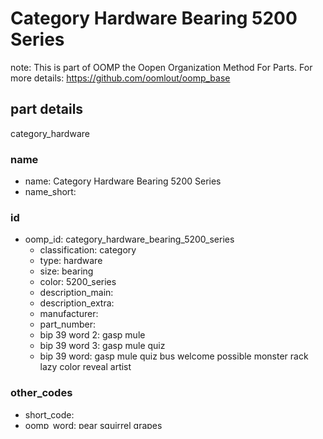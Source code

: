 # Category Hardware Bearing 5200 Series  

note: This is part of OOMP the Oopen Organization Method For Parts. For more details: https://github.com/oomlout/oomp_base

##  part details



category_hardware

### name
* name: Category Hardware Bearing 5200 Series
* name_short: 
### id
* oomp_id: category_hardware_bearing_5200_series
  * classification: category
  * type: hardware
  * size: bearing
  * color: 5200_series
  * description_main: 
  * description_extra: 
  * manufacturer: 
  * part_number: 
  * bip 39 word 2: gasp mule
  * bip 39 word 3: gasp mule quiz
  * bip 39 word: gasp mule quiz bus welcome possible monster rack lazy color reveal artist

### other_codes
* short_code: 
* oomp_word: pear squirrel grapes
* oomp_word_emoji :pear: :squirrel: :grapes:
* md5_6_alpha: 866yz
* md5_6: d170cb






### oomlout_oomp_utility_custom_data_manipulation
#### label print
[3x2](http://192.168.1.245:1112/?label=oomp%20866yz)
[3x2_oomp_table](http://192.168.1.107:1112/?label=oomp%20866yz)
[2x1](http://192.168.1.242:1112/?label=oomp%20866yz)
[6x4](http://192.168.1.55:1112/?label=oomp%20866yz)    

#### link

[link_main](https://github.com/oomlout/oomlout_oomp_current_version_messy/tree/main/parts/category_hardware_bearing_5200_series) [github_link](https://github.com/oomlout/oomlout_oomp_part_src/tree/main/parts/category_hardware_bearing_5200_series)                             

#### price







### all codes 
| key | value |  
| --- | --- |  
| classification | category |  
| classification_name | Category |  
| color | 5200_series |  
| color_name | 5200 Series |  
| description | category_hardware |  
| description_extra |  |  
| description_extra_name |  |  
| description_main |  |  
| description_main_name |  |  
| description_or_color | 5  |  
| directory | parts/category_hardware_bearing_5200_series |  
| distributors | [] |  
| filter |  |  
| from_yaml | False |  
| github_link | https://github.com/oomlout/oomlout_oomp_part_src/tree/main/parts/category_hardware_bearing_5200_series |  
| id | category_hardware_bearing_5200_series |  
| link_1 | https://github.com/oomlout/oomlout_oomp_current_version_messy/tree/main/parts/category_hardware_bearing_5200_series |  
| link_1_name | link_main |  
| link_2 | https://github.com/oomlout/oomlout_oomp_part_src/tree/main/parts/category_hardware_bearing_5200_series |  
| link_2_name | github_link |  
| link_main | https://github.com/oomlout/oomlout_oomp_current_version_messy/tree/main/parts/category_hardware_bearing_5200_series |  
| link_oomlout_label_2x1 | http://192.168.1.242:1112/?label=oomp%20866yz |  
| link_oomlout_label_3x2 | http://192.168.1.245:1112/?label=oomp%20866yz |  
| link_oomlout_label_3x2_oomp_table | http://192.168.1.107:1112/?label=oomp%20866yz |  
| link_oomlout_label_6x4 | http://192.168.1.55:1112/?label=oomp%20866yz |  
| manufacturer |  |  
| manufacturer_name |  |  
| manufacturers | [] |  
| markdown_full | [category_hardware_bearing_5200_series](https://github.com/oomlout/oomlout_oomp_current_version_messy/tree/main/parts/category_hardware_bearing_5200_series)<br>[](https://github.com/oomlout/oomlout_oomp_current_version_messy/tree/main/parts/category_hardware_bearing_5200_series)<br>[Category Hardware Bearing 5200 Series](https://github.com/oomlout/oomlout_oomp_current_version_messy/tree/main/parts/category_hardware_bearing_5200_series)<br><br> |  
| markdown_short | [category_hardware_bearing_5200_series](https://github.com/oomlout/oomlout_oomp_current_version_messy/tree/main/parts/category_hardware_bearing_5200_series)<br><br> |  
| md5 | d170cb6bf3b091eaa27ca1ef5fe45301 |  
| md5_10 | d170cb6bf3 |  
| md5_5 | d170c |  
| md5_6 | d170cb |  
| md5_6_alpha | 866yz |  
| name | Category Hardware Bearing 5200 Series |  
| oomlout_detail_hierarchy_1 | category |  
| oomlout_detail_hierarchy_2 | hardware |  
| oomlout_detail_hierarchy_3 | bearing |  
| oomlout_detail_hierarchy_4 | 5200_series |  
| oomlout_oomp_utility_custom_data_manipulation | True |  
| oomp_key | oomp_category_hardware_bearing_5200_series |  
| oomp_word | pear squirrel grapes |  
| oomp_word_emoji | :pear: :squirrel: :grapes: |  
| oomp_word_emoji_list | [':pear:', ':squirrel:', ':grapes:'] |  
| oomp_word_list | ['pear', 'squirrel', 'grapes'] |  
| part_number |  |  
| part_number_exact |  |  
| part_number_name |  |  
| short_code |  |  
| short_name | Categoryhardware |  
| size | bearing |  
| size_name | Bearing |  
| type | hardware |  
| type_name | Hardware |  
